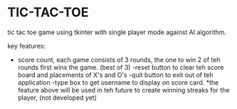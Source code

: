 # TIC-TAC-TOE
tic tac toe game using tkinter with single player mode against AI algorithm.

key features:
- score count, each game consists of 3 rounds, the one to win 2 of teh rounds first wins the game. (best of 3)
-reset button to clear teh score board and placements of X's and O's
-quit button to exit out of teh application
-type box to get username to display on score card.
*the feature above will be used in teh future to create winning streaks for the player, (not developed yet)
